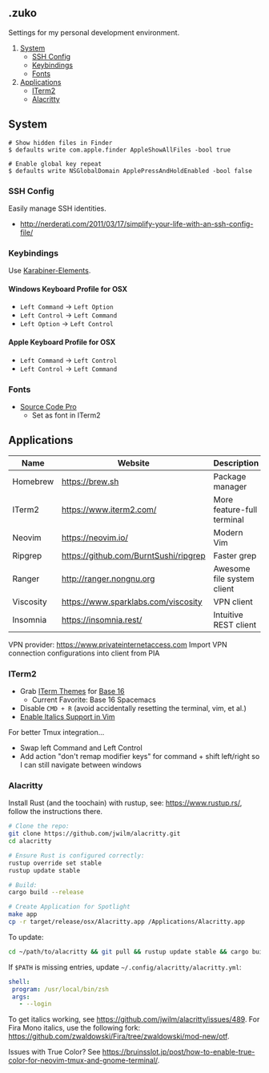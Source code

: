 ## .zuko

Settings for my personal development environment.

1. [System](#system)
    * [SSH Config](#ssh-config)
    * [Keybindings](#keybindings)
    * [Fonts](#fonts)
1. [Applications](#applications)
    * [ITerm2](#iterm2)
    * [Alacritty](#alacritty)

## System

```shell
# Show hidden files in Finder
$ defaults write com.apple.finder AppleShowAllFiles -bool true

# Enable global key repeat
$ defaults write NSGlobalDomain ApplePressAndHoldEnabled -bool false
```

### SSH Config

Easily manage SSH identities.
* http://nerderati.com/2011/03/17/simplify-your-life-with-an-ssh-config-file/

### Keybindings

Use [Karabiner-Elements](https://pqrs.org/osx/karabiner/).

#### Windows Keyboard Profile for OSX
* `Left Command` -> `Left Option`
* `Left Control` -> `Left Command`
* `Left Option`  -> `Left Control`

#### Apple Keyboard Profile for OSX
* `Left Command` -> `Left Control`
* `Left Control` -> `Left Command`

### Fonts

* [Source Code Pro](https://github.com/adobe-fonts/source-code-pro)
    * Set as font in ITerm2

## Applications

Name      | Website                               | Description                |
----------|---------------------------------------|----------------------------|
Homebrew  | https://brew.sh                       | Package manager            |
ITerm2    | https://www.iterm2.com/               | More feature-full terminal |
Neovim    | https://neovim.io/                    | Modern Vim                 |
Ripgrep   | https://github.com/BurntSushi/ripgrep | Faster grep                |
Ranger    | http://ranger.nongnu.org              | Awesome file system client |
Viscosity | https://www.sparklabs.com/viscosity   | VPN client                 |
Insomnia  | https://insomnia.rest/                | Intuitive REST client      |

VPN provider: https://www.privateinternetaccess.com
Import VPN connection configurations into client from PIA

### ITerm2
* Grab [ITerm Themes](https://github.com/chriskempson/base16-iterm2) for [Base 16](https://github.com/chriskempson/base16)
    * Current Favorite: Base 16 Spacemacs
* Disable `CMD + R` (avoid accidentally resetting the terminal, vim, et al.)
* [Enable Italics Support in Vim](https://alexpearce.me/2014/05/italics-in-iterm2-vim-tmux/)

For better Tmux integration...
* Swap left Command and Left Control
* Add action "don't remap modifier keys" for command + shift left/right so I can still navigate between windows

### Alacritty

Install Rust (and the toochain) with rustup, see: https://www.rustup.rs/, follow the instructions there.

```sh
# Clone the repo:
git clone https://github.com/jwilm/alacritty.git
cd alacritty

# Ensure Rust is configured correctly:
rustup override set stable
rustup update stable

# Build:
cargo build --release

# Create Application for Spotlight
make app
cp -r target/release/osx/Alacritty.app /Applications/Alacritty.app
```

To update:

```sh
cd ~/path/to/alacritty && git pull && rustup update stable && cargo build --release && make app && cp -r target/release/osx/Alacritty.app /
```

If `$PATH` is missing entries, update `~/.config/alacritty/alacritty.yml`:

```yml
shell:
 program: /usr/local/bin/zsh
 args:
   - --login
```

To get italics working, see https://github.com/jwilm/alacritty/issues/489. For Fira Mono italics, use the following fork: https://github.com/zwaldowski/Fira/tree/zwaldowski/mod-new/otf.

Issues with True Color? See https://bruinsslot.jp/post/how-to-enable-true-color-for-neovim-tmux-and-gnome-terminal/.
